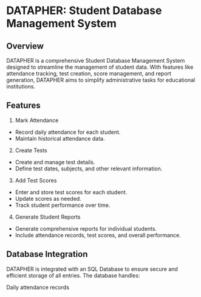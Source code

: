 # **DATAPHER: Student Database Management System**
## **Overview**
DATAPHER is a comprehensive Student Database Management System designed to streamline the management of student data. With features like attendance tracking, test creation, score management, and report generation, DATAPHER aims to simplify administrative tasks for educational institutions.

## **Features**
1. Mark Attendance  
+ Record daily attendance for each student.  
+ Maintain historical attendance data.

2. Create Tests
+ Create and manage test details.  
+ Define test dates, subjects, and other relevant information.  

3. Add Test Scores
+ Enter and store test scores for each student.  
+ Update scores as needed.  
+ Track student performance over time.  

4. Generate Student Reports
+ Generate comprehensive reports for individual students.  
+ Include attendance records, test scores, and overall performance.  

## **Database Integration**
DATAPHER is integrated with an SQL Database to ensure secure and efficient storage of all entries. The database handles:  

Daily attendance records  
